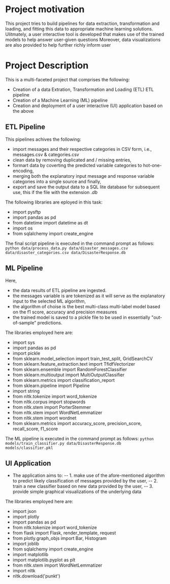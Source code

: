 
# Project motivation
This project tries to build pipelines for data extraction, transformation and loading, and fitting this data to appropriate machine learning solutions.
Ulitmately, a user interactive tool is developed that makes use of the trained models to help answer user-given questions
Moreover, data visualizations are also provided to help further richly inform user  

# Project Description
This is a multi-faceted project that comprises the following:
- Creation of a data Extration, Transformation and Loading (ETL) ETL pipeline
- Creation of a Machine Learning (ML) pipeline
- Creation and deployment of a user interactive (UI) application based on the above

## ETL Pipeline
This pipelines achives the following:
- import messages and their respective categories in CSV form, i.e., messages.csv & categories.csv
- clean data by removing duplicated and / missing entries,
- formart data by coverting the predicted variable categories to hot-one-encoding,
- merging both the explanatory input message and response variable categories into a single source and finally,
- export and save the output data to a SQL lite database for subsequent use, this if the file with the extension *.db*

The following libraries are eployed in this task:
* import pysftp 
* import pandas as pd 
* from datetime import datetime as dt 
* import os
* from sqlalchemy import create_engine 

The final script pipeline is executed in the command prompt as follows:
`python data/process_data.py data/disaster_messages.csv data/disaster_categories.csv data/DisasterResponse.db`

## ML Pipeline
Here,
- the data results of ETL pipeline are ingested.
- the messages variable is are tokenized as it will serve as the explanatory input to the selected ML algorithm,
- the algorithm of choise is the best multi-class multi-label model based on the f1 score, accuracy and precision measures
- the trained model is saved to a pickle file to be used in essentially "out-of-sample" predictions.

The libraries employed here are:
* import sys
* import pandas as pd 
* import pickle
* from sklearn.model_selection import train_test_split, GridSearchCV
* from sklearn.feature_extraction.text import TfidfVectorizer
* from sklearn.ensemble import RandomForestClassifier
* from sklearn.multioutput import MultiOutputClassifier
* from sklearn.metrics import classification_report
* from sklearn.pipeline import Pipeline
* import string
* from nltk.tokenize import word_tokenize
* from nltk.corpus import stopwords
* from nltk.stem import PorterStemmer
* from nltk.stem import WordNetLemmatizer
* from nltk.stem import wordnet
* from sklearn.metrics import accuracy_score, precision_score, recall_score, f1_score

The ML pipeline is executed in the command prompt as follows:
`python models/train_classifier.py data/DisasterResponse.db models/classifier.pkl`

## UI Application
- The application aims to:
-- 1. make use of the afore-mentioned algorithm to predict likely classification of messages provided by the user,
-- 2. train a new classifier based on new data provided by the user,
-- 3. provide simple graphical visualizations of the underlying data

The libraries employed here are:
* import json
* import plotly
* import pandas as pd
* from nltk.tokenize import word_tokenize
* from flask import Flask, render_template, request
* from plotly.graph_objs import Bar, Histogram
* import joblib
* from sqlalchemy import create_engine
* import matplotlib
* import matplotlib.pyplot as plt
* from nltk.stem import WordNetLemmatizer
* import nltk
* nltk.download('punkt')

